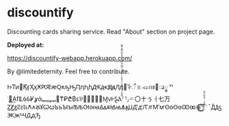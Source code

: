 # discountify
Discounting cards sharing service. Read "About" section on project page.

**Deployed at:**

https://discountify-webapp.herokuapp.com/

By @limitedeternity. Feel free to contribute.

Ͱͱͳͷ͸Ϗ҇ӻӼӽӾԖԘԙԚԟԡԢԤԥԦԧԪԫԬԭԮԯ԰؇ऀ॥ఁ෧กข࿻ၗၘᄁᣞ᪎᷿ḀẝỺỼỽỾỿἀₗₘₙₚₛₜ₝₸₽₾₿⃀⅌⎰⏑⟧⟨⮑ⱮⱱⱵⱾⲀⷢⷣⷤⷥⷦⷧⷨⷩⷪⷫⷬⷭⷮⷯⷰⷱⷲⷳⷴⷵⷶⷷⷸⷹⷻⷼⷽⷾⷿ⸀⸣⸥⸦〇〸ぅㆎ七万ꙀꙂꙃꙄꙅꙆꙇꙈꙉꙊꙋꙌꙍꙎꙏꙐꙑꙒꙓꙔꙕꙗꙘꙙꙛꙜꙝꙞꙟꙠꙢꙣꙤꙥꙦꙧꙨꙩꙪꙫꙬꙭꙮ꙰꙱꙲꙳ꙴꙵꙶꙷꙸꙹꙻ꙼꙽꙾ꙿꚀꚁꚃꚄꚅꚆꚈꚉꚊ
